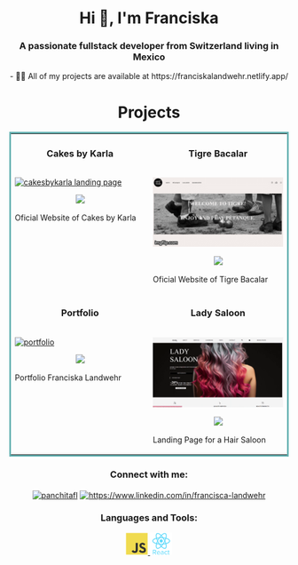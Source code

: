 <!-- ### Hi there 👋

<!--
**Panchita1989/Panchita1989** is a ✨ _special_ ✨ repository because its `README.md` (this file) appears on your GitHub profile.

Here are some ideas to get you started:

- 🔭 I’m currently working on ...
- 🌱 I’m currently learning ...
- 👯 I’m looking to collaborate on ...
- 🤔 I’m looking for help with ...
- 💬 Ask me about ...
- 📫 How to reach me: ...
- 😄 Pronouns: ...
- ⚡ Fun fact: ...
-->



<h1 align="center">Hi 👋, I'm Franciska</h1>
<h3 align="center">A passionate fullstack developer from Switzerland living in Mexico</h3>

<p align="center">- 👨‍💻 All of my projects are available at https://franciskalandwehr.netlify.app/</p>

<h1 align="center">Projects</h1>

<table bordercolor="#66b2b2" align="center" width="90%">

 <tr>
  <td  width="50%" valign="top">
   <h3 align="center">Cakes by Karla</h3>
   <br />
   <a target="_blank" href="https://cakesbykarla.netlify.app/">
          <img src="cakesbykarla.gif" width="100%" alt="cakesbykarla landing page"/>
        </a>
   <br />
    <p align="center">
   <a href="https://github.com/Panchita1989/cakesbykarlanew" target="_blank">
    <img src="https://img.shields.io/static/v1?label=|&message=REPO&color=23555f&style=plastic&logo=github&logo-color=white"/>
  </a>
     </p>
   <p>Oficial Website of Cakes by Karla</p>
  </td>
   <td  width="50%" valign="top">
   <h3 align="center">Tigre Bacalar</h3>
   <br />
   <a target="_blank" href="https://tigrebacalar.com/">
          <img src="tigre.gif" width="100%" alt="tigre landing page"/>
        </a>
   <br />
    <p align="center">
   <a href="https://github.com/Panchita1989/websiteTigre" target="_blank">
    <img src="https://img.shields.io/static/v1?label=|&message=REPO&color=23555f&style=plastic&logo=github&logo-color=white"/>
  </a>
     </p>
   <p>Oficial Website of Tigre Bacalar</p>
  </td>
   </tr>
   <tr>
  <td  width="50%" valign="top">
   <h3 align="center">Portfolio</h3>
   <br />
   <a target="_blank" href="https://franciskalandwehr.netlify.app/">
          <img src="portfolio.gif" width="100%" alt="portfolio"/>
        </a>
   <br />
    <p align="center">
   <a href="https://github.com/Panchita1989/websiteTigre" target="_blank">
    <img src="https://img.shields.io/static/v1?label=|&message=REPO&color=23555f&style=plastic&logo=github&logo-color=white"/>
  </a>
     </p>
   <p>Portfolio Franciska Landwehr</p>
  </td>
  
   <td  width="50%" valign="top">
   <h3 align="center">Lady Saloon</h3>
   <br />
     <img src="ladysaloon.gif" width="100%" alt="lady saloon landing page"/>
   <br />
    <p align="center">
   <a href="https://github.com/Panchita1989/Hair-Salon" target="_blank">
    <img src="https://img.shields.io/static/v1?label=|&message=REPO&color=23555f&style=plastic&logo=github&logo-color=white"/>
  </a>
     </p>
   <p>Landing Page for a Hair Saloon</p>
  </td>
 </tr>
 </table>

<h3 align="center">Connect with me:</h3>
<p align="center">
<a href="https://twitter.com/panchitafl" target="blank"><img align="center" src="https://raw.githubusercontent.com/rahuldkjain/github-profile-readme-generator/master/src/images/icons/Social/twitter.svg" alt="panchitafl" height="30" width="40" /></a>
<a href="https://linkedin.com/in/https://www.linkedin.com/in/francisca-landwehr" target="blank"><img align="center" src="https://raw.githubusercontent.com/rahuldkjain/github-profile-readme-generator/master/src/images/icons/Social/linked-in-alt.svg" alt="https://www.linkedin.com/in/francisca-landwehr" height="30" width="40" /></a>
</p>

<h3 align="center">Languages and Tools:</h3>
<p align="center"> <a href="https://developer.mozilla.org/en-US/docs/Web/JavaScript" target="_blank" rel="noreferrer"> <img src="https://raw.githubusercontent.com/devicons/devicon/master/icons/javascript/javascript-original.svg" alt="javascript" width="40" height="40"/> </a> <a href="https://reactjs.org/" target="_blank" rel="noreferrer"> <img src="https://raw.githubusercontent.com/devicons/devicon/master/icons/react/react-original-wordmark.svg" alt="react" width="40" height="40"/> </a> </p>
